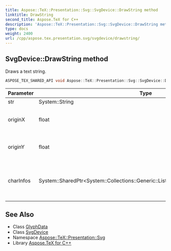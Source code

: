 ```yaml
---
title: Aspose::TeX::Presentation::Svg::SvgDevice::DrawString method
linktitle: DrawString
second_title: Aspose.TeX for C++
description: 'Aspose::TeX::Presentation::Svg::SvgDevice::DrawString method. Draws a text string in C++.'
type: docs
weight: 2400
url: /cpp/aspose.tex.presentation.svg/svgdevice/drawstring/
---
```

## SvgDevice::DrawString method


Draws a text string.

```cpp
ASPOSE_TEX_SHARED_API void Aspose::TeX::Presentation::Svg::SvgDevice::DrawString(System::String str, float originX, float originY, System::SharedPtr<System::Collections::Generic::List<System::SharedPtr<GlyphData>>> charInfos) override
```


| Parameter | Type | Description |
| --- | --- | --- |
| str | System::String | The string. |
| originX | float | The x coordinate of the origin. |
| originY | float | The x coordinate of the origin. |
| charInfos | System::SharedPtr\<System::Collections::Generic::List\<System::SharedPtr\<GlyphData\>\>\> | Glyph data required for precise typesetting of a text string. |



## See Also

* Class [GlyphData](../../../aspose.tex.presentation/glyphdata/)
* Class [SvgDevice](../)
* Namespace [Aspose::TeX::Presentation::Svg](../../)
* Library [Aspose.TeX for C++](../../../)
